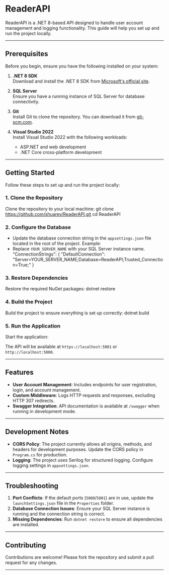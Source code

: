 # ReaderAPI

ReaderAPI is a .NET 8-based API designed to handle user account management and logging functionality. This guide will help you set up and run the project locally.

---

## Prerequisites

Before you begin, ensure you have the following installed on your system:

1. **.NET 8 SDK**  
   Download and install the .NET 8 SDK from [Microsoft's official site](https://dotnet.microsoft.com/).

2. **SQL Server**  
   Ensure you have a running instance of SQL Server for database connectivity.

3. **Git**  
   Install Git to clone the repository. You can download it from [git-scm.com](https://git-scm.com/).

4. **Visual Studio 2022**  
   Install Visual Studio 2022 with the following workloads:
   - ASP.NET and web development
   - .NET Core cross-platform development

---

## Getting Started

Follow these steps to set up and run the project locally:

### 1. Clone the Repository
Clone the repository to your local machine:
git clone https://github.com/shuarey/ReaderAPI.git cd ReaderAPI

### 2. Configure the Database
- Update the database connection string in the `appsettings.json` file located in the root of the project. Example:
- Replace `YOUR_SERVER_NAME` with your SQL Server instance name.
"ConnectionStrings": { "DefaultConnection": "Server=YOUR_SERVER_NAME;Database=ReaderAPI;Trusted_Connection=True;" }

### 3. Restore Dependencies
Restore the required NuGet packages:
dotnet restore

### 4. Build the Project
Build the project to ensure everything is set up correctly:
dotnet build

### 5. Run the Application
Start the application:

The API will be available at `https://localhost:5001` or `http://localhost:5000`.

---

## Features

- **User Account Management**: Includes endpoints for user registration, login, and account management.
- **Custom Middleware**: Logs HTTP requests and responses, excluding HTTP 307 redirects.
- **Swagger Integration**: API documentation is available at `/swagger` when running in development mode.

---

## Development Notes

- **CORS Policy**: The project currently allows all origins, methods, and headers for development purposes. Update the CORS policy in `Program.cs` for production.
- **Logging**: The project uses Serilog for structured logging. Configure logging settings in `appsettings.json`.

---

## Troubleshooting

1. **Port Conflicts**: If the default ports (`5000`/`5001`) are in use, update the `launchSettings.json` file in the `Properties` folder.
2. **Database Connection Issues**: Ensure your SQL Server instance is running and the connection string is correct.
3. **Missing Dependencies**: Run `dotnet restore` to ensure all dependencies are installed.

---

## Contributing

Contributions are welcome! Please fork the repository and submit a pull request for any changes.

---